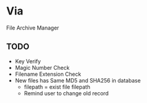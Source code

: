 # Via

File Archive Manager

## TODO

- Key Verify
- Magic Number Check
- Filename Extension Check
- New files has Same MD5 and SHA256 in database
    - filepath = exist file filepath
    - Remind user to change old record

